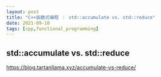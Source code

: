 ```yaml
---
layout: post
title: "C++函数式编程 ： std::accumulate vs. std::reduce"
date: 2021-09-10
tags: [cpp,functional_programming]
---
```




## std::accumulate vs. std::reduce

<https://blog.tartanllama.xyz/accumulate-vs-reduce/>
